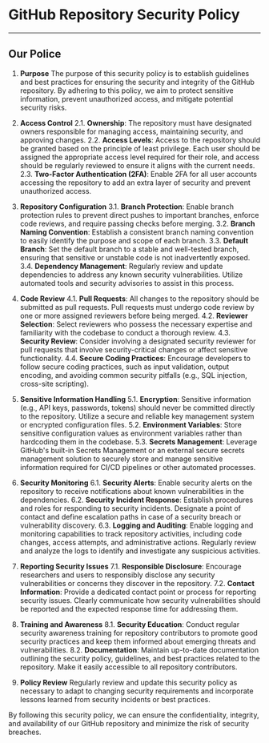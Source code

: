# **GitHub Repository Security Policy**

---

## Our Police

1. **Purpose**
The purpose of this security policy is to establish guidelines and best practices for ensuring the security and integrity of the GitHub repository. By adhering to this policy, we aim to protect sensitive information, prevent unauthorized access, and mitigate potential security risks.

2. **Access Control**
2.1. **Ownership**: The repository must have designated owners responsible for managing access, maintaining security, and approving changes.
2.2. **Access Levels**: Access to the repository should be granted based on the principle of least privilege. Each user should be assigned the appropriate access level required for their role, and access should be regularly reviewed to ensure it aligns with the current needs.
2.3. **Two-Factor Authentication (2FA)**: Enable 2FA for all user accounts accessing the repository to add an extra layer of security and prevent unauthorized access.

3. **Repository Configuration**
3.1. **Branch Protection**: Enable branch protection rules to prevent direct pushes to important branches, enforce code reviews, and require passing checks before merging.
3.2. **Branch Naming Convention**: Establish a consistent branch naming convention to easily identify the purpose and scope of each branch.
3.3. **Default Branch**: Set the default branch to a stable and well-tested branch, ensuring that sensitive or unstable code is not inadvertently exposed.
3.4. **Dependency Management**: Regularly review and update dependencies to address any known security vulnerabilities. Utilize automated tools and security advisories to assist in this process.

4. **Code Review**
4.1. **Pull Requests**: All changes to the repository should be submitted as pull requests. Pull requests must undergo code review by one or more assigned reviewers before being merged.
4.2. **Reviewer Selection**: Select reviewers who possess the necessary expertise and familiarity with the codebase to conduct a thorough review.
4.3. **Security Review**: Consider involving a designated security reviewer for pull requests that involve security-critical changes or affect sensitive functionality.
4.4. **Secure Coding Practices**: Encourage developers to follow secure coding practices, such as input validation, output encoding, and avoiding common security pitfalls (e.g., SQL injection, cross-site scripting).

5. **Sensitive Information Handling**
5.1. **Encryption**: Sensitive information (e.g., API keys, passwords, tokens) should never be committed directly to the repository. Utilize a secure and reliable key management system or encrypted configuration files.
5.2. **Environment Variables**: Store sensitive configuration values as environment variables rather than hardcoding them in the codebase.
5.3. **Secrets Management**: Leverage GitHub's built-in Secrets Management or an external secure secrets management solution to securely store and manage sensitive information required for CI/CD pipelines or other automated processes.

6. **Security Monitoring**
6.1. **Security Alerts**: Enable security alerts on the repository to receive notifications about known vulnerabilities in the dependencies.
6.2. **Security Incident Response**: Establish procedures and roles for responding to security incidents. Designate a point of contact and define escalation paths in case of a security breach or vulnerability discovery.
6.3. **Logging and Auditing**: Enable logging and monitoring capabilities to track repository activities, including code changes, access attempts, and administrative actions. Regularly review and analyze the logs to identify and investigate any suspicious activities.

7. **Reporting Security Issues**
7.1. **Responsible Disclosure**: Encourage researchers and users to responsibly disclose any security vulnerabilities or concerns they discover in the repository.
7.2. **Contact Information**: Provide a dedicated contact point or process for reporting security issues. Clearly communicate how security vulnerabilities should be reported and the expected response time for addressing them.

8. **Training and Awareness**
8.1. **Security Education**: Conduct regular security awareness training for repository contributors to promote good security practices and keep them informed about emerging threats and vulnerabilities.
8.2. **Documentation**: Maintain up-to-date documentation outlining the security policy, guidelines, and best practices related to the repository. Make it easily accessible to all repository contributors.

9. **Policy Review**
Regularly review and update this security policy as necessary to adapt to changing security requirements and incorporate lessons learned from security incidents or best practices.

By following this security policy, we can ensure the confidentiality, integrity, and availability of our GitHub repository and minimize the risk of security breaches.
